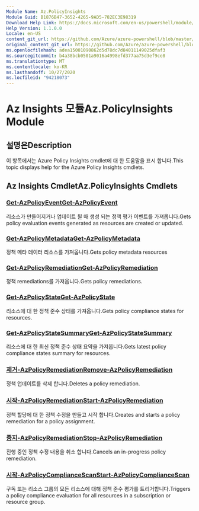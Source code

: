 ```yaml
---
Module Name: Az.PolicyInsights
Module Guid: B1876B47-3652-4265-9AD5-782EC3E98319
Download Help Link: https://docs.microsoft.com/en-us/powershell/module/az.policyinsights
Help Version: 1.1.0.0
Locale: en-US
content_git_url: https://github.com/Azure/azure-powershell/blob/master/src/PolicyInsights/PolicyInsights/help/Az.PolicyInsights.md
original_content_git_url: https://github.com/Azure/azure-powershell/blob/master/src/PolicyInsights/PolicyInsights/help/Az.PolicyInsights.md
ms.openlocfilehash: adea15001090862d5d78dc7d84011149025dfaf3
ms.sourcegitcommit: b4a38bcb0501a9016a4998efd377aa75d3ef9ce8
ms.translationtype: MT
ms.contentlocale: ko-KR
ms.lasthandoff: 10/27/2020
ms.locfileid: "94218073"
---
```

# <span data-ttu-id="6df99-101">Az Insights 모듈</span><span class="sxs-lookup"><span data-stu-id="6df99-101">Az.PolicyInsights Module</span></span>
## <span data-ttu-id="6df99-102">설명은</span><span class="sxs-lookup"><span data-stu-id="6df99-102">Description</span></span>
<span data-ttu-id="6df99-103">이 항목에서는 Azure Policy Insights cmdlet에 대 한 도움말을 표시 합니다.</span><span class="sxs-lookup"><span data-stu-id="6df99-103">This topic displays help for the Azure Policy Insights cmdlets.</span></span>

## <span data-ttu-id="6df99-104">Az Insights Cmdlet</span><span class="sxs-lookup"><span data-stu-id="6df99-104">Az.PolicyInsights Cmdlets</span></span>
### [<span data-ttu-id="6df99-105">Get-AzPolicyEvent</span><span class="sxs-lookup"><span data-stu-id="6df99-105">Get-AzPolicyEvent</span></span>](Get-AzPolicyEvent.md)
<span data-ttu-id="6df99-106">리소스가 만들어지거나 업데이트 될 때 생성 되는 정책 평가 이벤트를 가져옵니다.</span><span class="sxs-lookup"><span data-stu-id="6df99-106">Gets policy evaluation events generated as resources are created or updated.</span></span>

### [<span data-ttu-id="6df99-107">Get-AzPolicyMetadata</span><span class="sxs-lookup"><span data-stu-id="6df99-107">Get-AzPolicyMetadata</span></span>](Get-AzPolicyMetadata.md)
<span data-ttu-id="6df99-108">정책 메타 데이터 리소스를 가져옵니다.</span><span class="sxs-lookup"><span data-stu-id="6df99-108">Gets policy metadata resources</span></span>

### [<span data-ttu-id="6df99-109">Get-AzPolicyRemediation</span><span class="sxs-lookup"><span data-stu-id="6df99-109">Get-AzPolicyRemediation</span></span>](Get-AzPolicyRemediation.md)
<span data-ttu-id="6df99-110">정책 remediations를 가져옵니다.</span><span class="sxs-lookup"><span data-stu-id="6df99-110">Gets policy remediations.</span></span>

### [<span data-ttu-id="6df99-111">Get-AzPolicyState</span><span class="sxs-lookup"><span data-stu-id="6df99-111">Get-AzPolicyState</span></span>](Get-AzPolicyState.md)
<span data-ttu-id="6df99-112">리소스에 대 한 정책 준수 상태를 가져옵니다.</span><span class="sxs-lookup"><span data-stu-id="6df99-112">Gets policy compliance states for resources.</span></span>

### [<span data-ttu-id="6df99-113">Get-AzPolicyStateSummary</span><span class="sxs-lookup"><span data-stu-id="6df99-113">Get-AzPolicyStateSummary</span></span>](Get-AzPolicyStateSummary.md)
<span data-ttu-id="6df99-114">리소스에 대 한 최신 정책 준수 상태 요약을 가져옵니다.</span><span class="sxs-lookup"><span data-stu-id="6df99-114">Gets latest policy compliance states summary for resources.</span></span>

### [<span data-ttu-id="6df99-115">제거-AzPolicyRemediation</span><span class="sxs-lookup"><span data-stu-id="6df99-115">Remove-AzPolicyRemediation</span></span>](Remove-AzPolicyRemediation.md)
<span data-ttu-id="6df99-116">정책 업데이트를 삭제 합니다.</span><span class="sxs-lookup"><span data-stu-id="6df99-116">Deletes a policy remediation.</span></span>

### [<span data-ttu-id="6df99-117">시작-AzPolicyRemediation</span><span class="sxs-lookup"><span data-stu-id="6df99-117">Start-AzPolicyRemediation</span></span>](Start-AzPolicyRemediation.md)
<span data-ttu-id="6df99-118">정책 할당에 대 한 정책 수정을 만들고 시작 합니다.</span><span class="sxs-lookup"><span data-stu-id="6df99-118">Creates and starts a policy remediation for a policy assignment.</span></span>

### [<span data-ttu-id="6df99-119">중지-AzPolicyRemediation</span><span class="sxs-lookup"><span data-stu-id="6df99-119">Stop-AzPolicyRemediation</span></span>](Stop-AzPolicyRemediation.md)
<span data-ttu-id="6df99-120">진행 중인 정책 수정 내용을 취소 합니다.</span><span class="sxs-lookup"><span data-stu-id="6df99-120">Cancels an in-progress policy remediation.</span></span>

### [<span data-ttu-id="6df99-121">시작-AzPolicyComplianceScan</span><span class="sxs-lookup"><span data-stu-id="6df99-121">Start-AzPolicyComplianceScan</span></span>](Start-AzPolicyComplianceScan.md)
<span data-ttu-id="6df99-122">구독 또는 리소스 그룹의 모든 리소스에 대해 정책 준수 평가를 트리거합니다.</span><span class="sxs-lookup"><span data-stu-id="6df99-122">Triggers a policy compliance evaluation for all resources in a subscription or resource group.</span></span>

